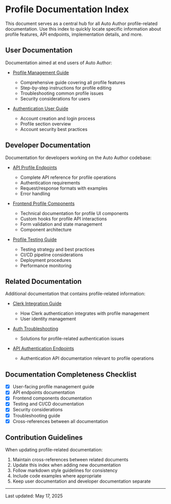 # Profile Documentation Index

This document serves as a central hub for all Auto Author profile-related documentation. Use this index to quickly locate specific information about profile features, API endpoints, implementation details, and more.

## User Documentation

Documentation aimed at end users of Auto Author:

- [Profile Management Guide](profile-management-guide.md)
  - Comprehensive guide covering all profile features
  - Step-by-step instructions for profile editing
  - Troubleshooting common profile issues
  - Security considerations for users

- [Authentication User Guide](user-guide-auth.md)
  - Account creation and login process
  - Profile section overview
  - Account security best practices

## Developer Documentation

Documentation for developers working on the Auto Author codebase:

- [API Profile Endpoints](api-profile-endpoints.md)
  - Complete API reference for profile operations
  - Authentication requirements
  - Request/response formats with examples
  - Error handling

- [Frontend Profile Components](frontend-profile-components.md)
  - Technical documentation for profile UI components
  - Custom hooks for profile API interactions
  - Form validation and state management
  - Component architecture

- [Profile Testing Guide](profile-testing-guide.md)
  - Testing strategy and best practices
  - CI/CD pipeline considerations
  - Deployment procedures
  - Performance monitoring

## Related Documentation

Additional documentation that contains profile-related information:

- [Clerk Integration Guide](clerk-integration-guide.md)
  - How Clerk authentication integrates with profile management
  - User identity management

- [Auth Troubleshooting](auth-troubleshooting.md)
  - Solutions for profile-related authentication issues

- [API Authentication Endpoints](api-auth-endpoints.md)
  - Authentication API documentation relevant to profile operations

## Documentation Completeness Checklist

- [X] User-facing profile management guide
- [X] API endpoints documentation
- [X] Frontend components documentation 
- [X] Testing and CI/CD documentation
- [X] Security considerations
- [X] Troubleshooting guide
- [X] Cross-references between all documentation

## Contribution Guidelines

When updating profile-related documentation:

1. Maintain cross-references between related documents
2. Update this index when adding new documentation
3. Follow markdown style guidelines for consistency
4. Include code examples where appropriate
5. Keep user documentation and developer documentation separate

---

Last updated: May 17, 2025
